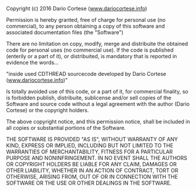 Copyright (c) 2016 Dario Cortese (www.dariocortese.info)

Permission is hereby granted, free of charge for personal use (no commercial), to any person obtaining a copy of this software and associated documentation files (the "Software")

There are no limitation on copy, modify, merge and distribuite the obtained code for personal uses (no commercial use). If the code is published (enterily or a part of it), or distribuited, is mandatory that is reported in evidence the words...

"inside used CDTHREAD sourcecode developed by Dario Cortese (www.dariocortese.info)"

Is totally avoided use of this code, or a part of it, for commercial finality, so is forbidden publish, distribuite, sublicense and/or sell copies of the Software and source code without a legal agreement with the author (Dario Cortese) or the copyright holders.

The above copyright notice, and this permission notice, shall be included in all copies or substantial portions of the Software.

THE SOFTWARE IS PROVIDED "AS IS", WITHOUT WARRANTY OF ANY KIND, EXPRESS OR IMPLIED, INCLUDING BUT NOT LIMITED TO THE WARRANTIES OF MERCHANTABILITY, FITNESS FOR A PARTICULAR PURPOSE AND NONINFRINGEMENT. IN NO EVENT SHALL THE AUTHORS OR COPYRIGHT HOLDERS BE LIABLE FOR ANY CLAIM, DAMAGES OR OTHER LIABILITY, WHETHER IN AN ACTION OF CONTRACT, TORT OR OTHERWISE, ARISING FROM, OUT OF OR IN CONNECTION WITH THE SOFTWARE OR THE USE OR OTHER DEALINGS IN THE SOFTWARE.
